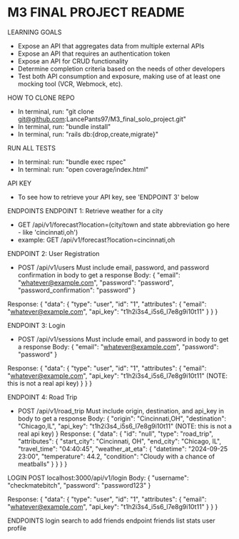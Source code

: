 # M3 FINAL PROJECT README

LEARNING GOALS
- Expose an API that aggregates data from multiple external APIs
- Expose an API that requires an authentication token
- Expose an API for CRUD functionality
- Determine completion criteria based on the needs of other developers
- Test both API consumption and exposure, making use of at least one mocking tool (VCR, Webmock, etc).

HOW TO CLONE REPO
- In terminal, run: "git clone git@github.com:LancePants97/M3_final_solo_project.git"
- In terminal, run: "bundle install"
- In terminal, run: "rails db:{drop,create,migrate}"

RUN ALL TESTS
- In terminal: run: "bundle exec rspec"
- In terminal: run: "open coverage/index.html"

API KEY
- To see how to retrieve your API key, see 'ENDPOINT 3' below

ENDPOINTS
ENDPOINT 1: Retrieve weather for a city
- GET /api/v1/forecast?location=(city/town and state abbreviation go here - like 'cincinnati,oh')
- example: GET /api/v1/forecast?location=cincinnati,oh

ENDPOINT 2: User Registration
- POST /api/v1/users
Must include email, password, and password confirmation in body to get a response
Body: 
{
  "email": "whatever@example.com",
  "password": "password",
  "password_confirmation": "password"
}

Response:
{
  "data": {
    "type": "user",
    "id": "1",
    "attributes": {
      "email": "whatever@example.com",
      "api_key": "t1h2i3s4_i5s6_l7e8g9i10t11"
    }
  }
}

ENDPOINT 3: Login
- POST /api/v1/sessions
Must include email, and password in body to get a response
Body:
{
  "email": "whatever@example.com",
  "password": "password"
}

Response:
{
  "data": {
    "type": "user",
    "id": "1",
    "attributes": {
      "email": "whatever@example.com",
      "api_key": "t1h2i3s4_i5s6_l7e8g9i10t11" (NOTE: this is not a real api key)
    }
  }
}

ENDPOINT 4: Road Trip
- POST /api/v1/road_trip
Must include origin, destination, and api_key in body to get a response
Body:
{
  "origin": "Cincinnati,OH",
  "destination": "Chicago,IL",
  "api_key": "t1h2i3s4_i5s6_l7e8g9i10t11" (NOTE: this is not a real api key)
}
Response:
{
    "data": {
        "id": "null",
        "type": "road_trip",
        "attributes": {
            "start_city": "Cincinnati, OH",
            "end_city": "Chicago, IL",
            "travel_time": "04:40:45",
            "weather_at_eta": {
                "datetime": "2024-09-25 23:00",
                "temperature": 44.2,
                "condition": "Cloudy with a chance of meatballs"
            }
        }
    }
}



LOGIN
POST localhost:3000/api/v1/login
Body: 
{
  "username": "checkmatebitch",
  "password": "password123"
}

Response:
{
  "data": {
    "type": "user",
    "id": "1",
    "attributes": {
      "email": "whatever@example.com",
      "api_key": "t1h2i3s4_i5s6_l7e8g9i10t11"
    }
  }
}

ENDPOINTS
login
search to add friends endpoint
friends list
stats
user profile


